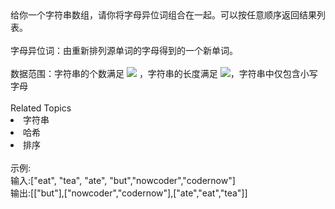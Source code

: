 <div>  给你一个字符串数组，请你将字母异位词组合在一起。可以按任意顺序返回结果列表。 </div> <div>  <br> </div> <div>  字母异位词：由重新排列源单词的字母得到的一个新单词。 </div> <div>  <br> </div> <div>  数据范围：字符串的个数满足 <img src="https://www.nowcoder.com/equation?tex=1%20%5Cle%20n%20%5Cle%2010%5E4%20%5C"> ，字符串的长度满足 <img src="https://www.nowcoder.com/equation?tex=0%20%5Cle%20len%20%5Cle%20100%20%5C">，字符串中仅包含小写字母<br> </div><div><br></div><div><div>Related Topics</div><div><li>字符串</li><li>哈希</li><li>排序</li></div></div><br>示例:<br>输入:["eat", "tea", "ate", "but","nowcoder","codernow"]<br>输出:[["but"],["nowcoder","codernow"],["ate","eat","tea"]]
<br>